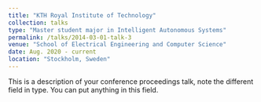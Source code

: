 ```yaml
---
title: "KTH Royal Institute of Technology"
collection: talks
type: "Master student major in Intelligent Autonomous Systems"
permalink: /talks/2014-03-01-talk-3
venue: "School of Electrical Engineering and Computer Science"
date: Aug. 2020 - current
location: "Stockholm, Sweden"
---
```


This is a description of your conference proceedings talk, note the different field in type. You can put anything in this field.
